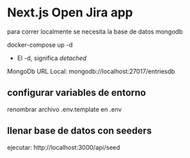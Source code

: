 
# Next.js Open Jira app

para correr localmente se necesita la base de datos mongodb

docker-compose up -d

* El -d, significa _detached_

MongoDb URL Local:
mongodb://localhost:27017/entriesdb

## configurar variables de entorno

renombrar archivo .env.template en .env 

## llenar base de datos con seeders

ejecutar: http://localhost:3000/api/seed


